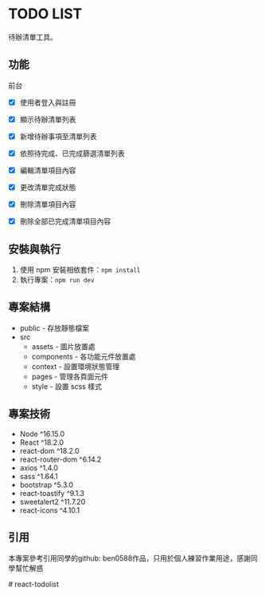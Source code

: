# TODO LIST

待辦清單工具。

## 功能

前台
- [x] 使用者登入與註冊
- [x] 顯示待辦清單列表
- [x] 新增待辦事項至清單列表
- [x] 依照待完成、已完成篩選清單列表
- [x] 編輯清單項目內容
- [x] 更改清單完成狀態
- [x] 刪除清單項目內容
- [x] 刪除全部已完成清單項目內容


## 安裝與執行

1. 使用 npm 安裝相依套件：`npm install`
2. 執行專案：`npm run dev`


## 專案結構

- public - 存放靜態檔案
- src 
    - assets - 圖片放置處
    - components - 各功能元件放置處
    - context - 設置環境狀態管理
    - pages - 管理各頁面元件
    - style - 設置 scss 樣式
    
## 專案技術

- Node ^16.15.0
- React ^18.2.0
- react-dom ^18.2.0
- react-router-dom ^6.14.2
- axios ^1.4.0
- sass ^1.64.1
- bootstrap ^5.3.0
- react-toastify ^9.1.3
- sweetalert2 ^11.7.20
- react-icons ^4.10.1


## 引用
本專案參考引用同學的github: ben0588作品，只用於個人練習作業用途，感謝同學幫忙解惑


#   r e a c t - t o d o l i s t  
 